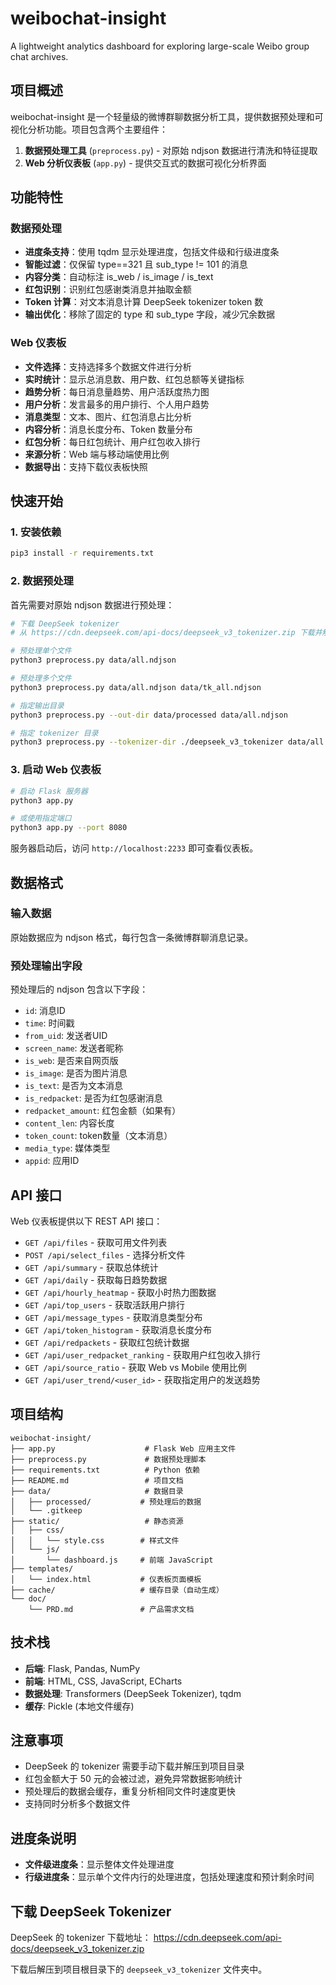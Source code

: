 # weibochat-insight
A lightweight analytics dashboard for exploring large-scale Weibo group chat archives.

## 项目概述

weibochat-insight 是一个轻量级的微博群聊数据分析工具，提供数据预处理和可视化分析功能。项目包含两个主要组件：

1. **数据预处理工具** (`preprocess.py`) - 对原始 ndjson 数据进行清洗和特征提取
2. **Web 分析仪表板** (`app.py`) - 提供交互式的数据可视化分析界面

## 功能特性

### 数据预处理
- **进度条支持**：使用 tqdm 显示处理进度，包括文件级和行级进度条
- **智能过滤**：仅保留 type==321 且 sub_type != 101 的消息
- **内容分类**：自动标注 is_web / is_image / is_text
- **红包识别**：识别红包感谢类消息并抽取金额
- **Token 计算**：对文本消息计算 DeepSeek tokenizer token 数
- **输出优化**：移除了固定的 type 和 sub_type 字段，减少冗余数据

### Web 仪表板
- **文件选择**：支持选择多个数据文件进行分析
- **实时统计**：显示总消息数、用户数、红包总额等关键指标
- **趋势分析**：每日消息量趋势、用户活跃度热力图
- **用户分析**：发言最多的用户排行、个人用户趋势
- **消息类型**：文本、图片、红包消息占比分析
- **内容分析**：消息长度分布、Token 数量分布
- **红包分析**：每日红包统计、用户红包收入排行
- **来源分析**：Web 端与移动端使用比例
- **数据导出**：支持下载仪表板快照

## 快速开始

### 1. 安装依赖

```bash
pip3 install -r requirements.txt
```

### 2. 数据预处理

首先需要对原始 ndjson 数据进行预处理：

```bash
# 下载 DeepSeek tokenizer
# 从 https://cdn.deepseek.com/api-docs/deepseek_v3_tokenizer.zip 下载并解压到 ./deepseek_v3_tokenizer

# 预处理单个文件
python3 preprocess.py data/all.ndjson

# 预处理多个文件
python3 preprocess.py data/all.ndjson data/tk_all.ndjson

# 指定输出目录
python3 preprocess.py --out-dir data/processed data/all.ndjson

# 指定 tokenizer 目录
python3 preprocess.py --tokenizer-dir ./deepseek_v3_tokenizer data/all.ndjson
```

### 3. 启动 Web 仪表板

```bash
# 启动 Flask 服务器
python3 app.py

# 或使用指定端口
python3 app.py --port 8080
```

服务器启动后，访问 `http://localhost:2233` 即可查看仪表板。

## 数据格式

### 输入数据
原始数据应为 ndjson 格式，每行包含一条微博群聊消息记录。

### 预处理输出字段
预处理后的 ndjson 包含以下字段：
- `id`: 消息ID
- `time`: 时间戳
- `from_uid`: 发送者UID
- `screen_name`: 发送者昵称
- `is_web`: 是否来自网页版
- `is_image`: 是否为图片消息
- `is_text`: 是否为文本消息
- `is_redpacket`: 是否为红包感谢消息
- `redpacket_amount`: 红包金额（如果有）
- `content_len`: 内容长度
- `token_count`: token数量（文本消息）
- `media_type`: 媒体类型
- `appid`: 应用ID

## API 接口

Web 仪表板提供以下 REST API 接口：

- `GET /api/files` - 获取可用文件列表
- `POST /api/select_files` - 选择分析文件
- `GET /api/summary` - 获取总体统计
- `GET /api/daily` - 获取每日趋势数据
- `GET /api/hourly_heatmap` - 获取小时热力图数据
- `GET /api/top_users` - 获取活跃用户排行
- `GET /api/message_types` - 获取消息类型分布
- `GET /api/token_histogram` - 获取消息长度分布
- `GET /api/redpackets` - 获取红包统计数据
- `GET /api/user_redpacket_ranking` - 获取用户红包收入排行
- `GET /api/source_ratio` - 获取 Web vs Mobile 使用比例
- `GET /api/user_trend/<user_id>` - 获取指定用户的发送趋势

## 项目结构

```
weibochat-insight/
├── app.py                    # Flask Web 应用主文件
├── preprocess.py             # 数据预处理脚本
├── requirements.txt          # Python 依赖
├── README.md                 # 项目文档
├── data/                     # 数据目录
│   ├── processed/           # 预处理后的数据
│   └── .gitkeep
├── static/                   # 静态资源
│   ├── css/
│   │   └── style.css        # 样式文件
│   └── js/
│       └── dashboard.js     # 前端 JavaScript
├── templates/
│   └── index.html           # 仪表板页面模板
├── cache/                   # 缓存目录（自动生成）
└── doc/
    └── PRD.md               # 产品需求文档
```

## 技术栈

- **后端**: Flask, Pandas, NumPy
- **前端**: HTML, CSS, JavaScript, ECharts
- **数据处理**: Transformers (DeepSeek Tokenizer), tqdm
- **缓存**: Pickle (本地文件缓存)

## 注意事项

- DeepSeek 的 tokenizer 需要手动下载并解压到项目目录
- 红包金额大于 50 元的会被过滤，避免异常数据影响统计
- 预处理后的数据会缓存，重复分析相同文件时速度更快
- 支持同时分析多个数据文件

## 进度条说明

- **文件级进度条**：显示整体文件处理进度
- **行级进度条**：显示单个文件内行的处理进度，包括处理速度和预计剩余时间

## 下载 DeepSeek Tokenizer

DeepSeek 的 tokenizer 下载地址：
https://cdn.deepseek.com/api-docs/deepseek_v3_tokenizer.zip

下载后解压到项目根目录下的 `deepseek_v3_tokenizer` 文件夹中。
